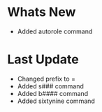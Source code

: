 # Whats New

- Added autorole command

# Last Update

- Changed prefix to =
- Added s### command
- Added b#### command
- Added sixtynine command
